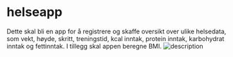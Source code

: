 # helseapp

Dette skal bli en app for å registrere og skaffe oversikt over ulike helsedata, 
som vekt, høyde,  skritt, treningstid, kcal inntak, protein inntak, karbohydrat inntak 
og fettinntak. I tillegg skal appen beregne BMI. 
![description](gr2059/helseapp/mockup_helseapp.jpg)